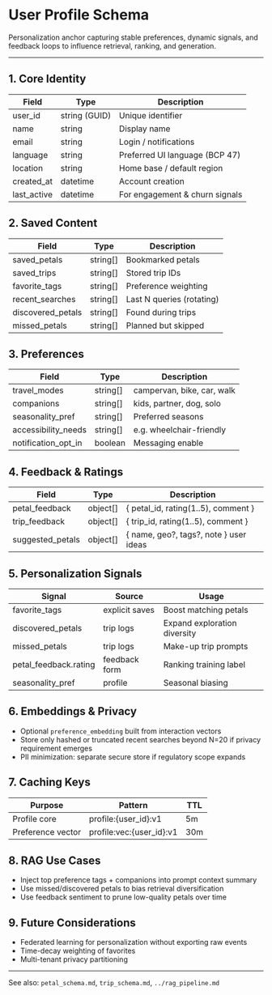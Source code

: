 # User Profile Schema

Personalization anchor capturing stable preferences, dynamic signals, and feedback loops to influence retrieval, ranking, and generation.

---

## 1. Core Identity

| Field | Type | Description |
|-------|------|-------------|
| user_id | string (GUID) | Unique identifier |
| name | string | Display name |
| email | string | Login / notifications |
| language | string | Preferred UI language (BCP 47) |
| location | string | Home base / default region |
| created_at | datetime | Account creation |
| last_active | datetime | For engagement & churn signals |

## 2. Saved Content

| Field | Type | Description |
|-------|------|-------------|
| saved_petals | string[] | Bookmarked petals |
| saved_trips | string[] | Stored trip IDs |
| favorite_tags | string[] | Preference weighting |
| recent_searches | string[] | Last N queries (rotating) |
| discovered_petals | string[] | Found during trips |
| missed_petals | string[] | Planned but skipped |

## 3. Preferences

| Field | Type | Description |
|-------|------|-------------|
| travel_modes | string[] | campervan, bike, car, walk |
| companions | string[] | kids, partner, dog, solo |
| seasonality_pref | string[] | Preferred seasons |
| accessibility_needs | string[] | e.g. wheelchair-friendly |
| notification_opt_in | boolean | Messaging enable |

## 4. Feedback & Ratings

| Field | Type | Description |
|-------|------|-------------|
| petal_feedback | object[] | { petal_id, rating(1..5), comment } |
| trip_feedback | object[] | { trip_id, rating(1..5), comment } |
| suggested_petals | object[] | { name, geo?, tags?, note } user ideas |

## 5. Personalization Signals

| Signal | Source | Usage |
|--------|--------|-------|
| favorite_tags | explicit saves | Boost matching petals |
| discovered_petals | trip logs | Expand exploration diversity |
| missed_petals | trip logs | Make-up trip prompts |
| petal_feedback.rating | feedback form | Ranking training label |
| seasonality_pref | profile | Seasonal biasing |

## 6. Embeddings & Privacy

- Optional `preference_embedding` built from interaction vectors
- Store only hashed or truncated recent searches beyond N=20 if privacy requirement emerges
- PII minimization: separate secure store if regulatory scope expands

## 7. Caching Keys

| Purpose | Pattern | TTL |
|---------|---------|-----|
| Profile core | profile:{user_id}:v1 | 5m |
| Preference vector | profile:vec:{user_id}:v1 | 30m |

## 8. RAG Use Cases

- Inject top preference tags + companions into prompt context summary
- Use missed/discovered petals to bias retrieval diversification
- Use feedback sentiment to prune low-quality petals over time

## 9. Future Considerations

- Federated learning for personalization without exporting raw events
- Time-decay weighting of favorites
- Multi-tenant privacy partitioning

---
See also: `petal_schema.md`, `trip_schema.md`, `../rag_pipeline.md`

